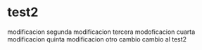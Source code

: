 # test2
modificacion
segunda modificacion
tercera modoficacion
cuarta modificacion 
quinta modificacion
otro cambio 
cambio al test2
